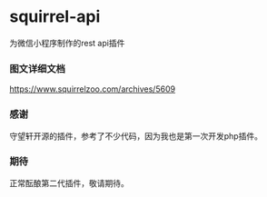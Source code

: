 # squirrel-api

为微信小程序制作的rest api插件


### 图文详细文档
https://www.squirrelzoo.com/archives/5609

### 感谢

守望轩开源的插件，参考了不少代码，因为我也是第一次开发php插件。

### 期待

正常酝酿第二代插件，敬请期待。
